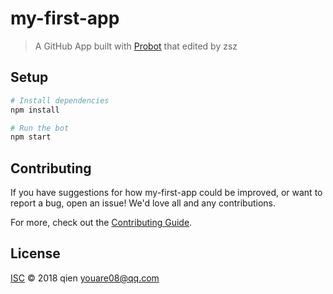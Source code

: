 # my-first-app

> A GitHub App built with [Probot](https://github.com/probot/probot) that edited by zsz

## Setup

```sh
# Install dependencies
npm install

# Run the bot
npm start
```

## Contributing

If you have suggestions for how my-first-app could be improved, or want to report a bug, open an issue! We'd love all and any contributions.

For more, check out the [Contributing Guide](CONTRIBUTING.md).

## License

[ISC](LICENSE) © 2018 qien <youare08@qq.com>
